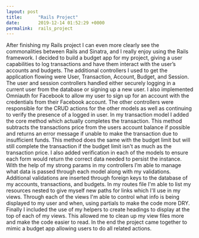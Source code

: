 ```yaml
---
layout: post
title:      "Rails Project"
date:       2019-12-14 01:52:29 +0000
permalink:  rails_project
---
```



After finishing my Rails project I can even more clearly see the commonalities between Rails and Sinatra, and I really enjoy using the Rails framework. I decided to build a budget app for my project, giving a user capabilities to log transactions and have them interact with the user’s accounts and budgets. The additional controllers I used to get the application flowing were User, Transaction, Account, Budget, and Session. The user and session controllers handled either securely logging in a current user from the database or signing up a new user. I also implemented Omniauth for Facebook to allow my user to sign up for an account with the credentials from their Facebook account. The other controllers were responsible for the CRUD actions for the other models as well as continuing to verify the presence of a logged in user. In my transaction model I added the core method which actually completes the transaction. This method subtracts  the transactions price from the users account balance if possible and returns an error message if unable to make the transaction due to insufficient funds. This method does the same with the budget limit but will still complete the transaction if the budget limit isn't as much as the transaction price. I also  added verification in each of the models to ensure each form would return the correct data needed to persist the instance. With the help of my strong params in my controllers I’m able to manage what data is passed through each model along with my validations. Additional validations are inserted through foreign keys to the database of my accounts, transactions, and budgets. In my routes file I'm able to list my resources nested to give myself new paths for links which I'll use in my views. Through each of the views I'm able to control what info is being displayed to my user and when, using partials to make the code more DRY. Finally I included the use of my helpers to create headings to display at the top of each of my views. This allowed me to clean up my view files more and make the code easier to read. In the end the project came together to mimic a budget app allowing users to do all related actions. 
